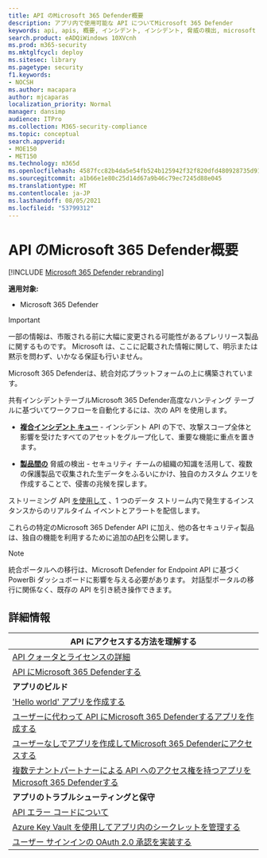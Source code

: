 ```yaml
---
title: API のMicrosoft 365 Defender概要
description: アプリ内で使用可能な API についてMicrosoft 365 Defender
keywords: api, apis, 概要, インシデント, インシデント, 脅威の検出, microsoft 365 defender
search.product: eADQiWindows 10XVcnh
ms.prod: m365-security
ms.mktglfcycl: deploy
ms.sitesec: library
ms.pagetype: security
f1.keywords:
- NOCSH
ms.author: macapara
author: mjcaparas
localization_priority: Normal
manager: dansimp
audience: ITPro
ms.collection: M365-security-compliance
ms.topic: conceptual
search.appverid:
- MOE150
- MET150
ms.technology: m365d
ms.openlocfilehash: 4587fcc82b4da5e54fb524b125942f32f820dfd480928735d91704687aff6029
ms.sourcegitcommit: a1b66e1e80c25d14d67a9b46c79ec7245d88e045
ms.translationtype: MT
ms.contentlocale: ja-JP
ms.lasthandoff: 08/05/2021
ms.locfileid: "53799312"
---
```

# <a name="overview-of-microsoft-365-defender-apis"></a>API のMicrosoft 365 Defender概要

[!INCLUDE [Microsoft 365 Defender rebranding](../includes/microsoft-defender.md)]

**適用対象:**

- Microsoft 365 Defender

> [!IMPORTANT]
> 一部の情報は、市販される前に大幅に変更される可能性があるプレリリース製品に関するものです。 Microsoft は、ここに記載された情報に関して、明示または黙示を問わず、いかなる保証も行いません。

Microsoft 365 Defenderは、統合対応プラットフォームの上に構築されています。

共有インシデントテーブルMicrosoft 365 Defender高度なハンティング テーブルに基づいてワークフローを自動化するには、次の API を使用します。

- **[複合インシデント キュー](api-incident.md)** - インシデント API の下で、攻撃スコープ全体と影響を受けたすべてのアセットをグループ化して、重要な機能に重点を置きます。

- **[製品間の](api-advanced-hunting.md)** 脅威の検出 - セキュリティ チームの組織の知識を活用して、複数の保護製品で収集された生データをふるいにかけ、独自のカスタム クエリを作成することで、侵害の兆候を探します。

ストリーミング API [を使用して](../defender-endpoint/raw-data-export.md) 、1 つのデータ ストリーム内で発生するインスタンスからのリアルタイム イベントとアラートを配信します。

これらの特定のMicrosoft 365 Defender API に加え、他の各セキュリティ製品は、独自の機能を利用するために追加の[API](api-articles.md)を公開します。

> [!NOTE]
> 統合ポータルへの移行は、Microsoft Defender for Endpoint API に基づく PowerBi ダッシュボードに影響を与える必要があります。 対話型ポータルの移行に関係なく、既存の API を引き続き操作できます。

## <a name="learn-more"></a>詳細情報

| **API にアクセスする方法を理解する** |
|-|
| [API クォータとライセンスの詳細](api-terms.md) |
| [API にMicrosoft 365 Defenderする](api-access.md) |
| **アプリのビルド** |
| ['Hello world' アプリを作成する](api-hello-world.md) |
| [ユーザーに代わって API にMicrosoft 365 Defenderするアプリを作成する](api-create-app-user-context.md) |
| [ユーザーなしでアプリを作成してMicrosoft 365 Defenderにアクセスする](api-create-app-web.md) |
| [複数テナントパートナーによる API へのアクセス権を持つアプリをMicrosoft 365 Defenderする](api-partner-access.md) |
| **アプリのトラブルシューティングと保守** |
| [API エラー コードについて](api-error-codes.md) |
| [Azure Key Vault を使用してアプリ内のシークレットを管理する](/learn/modules/manage-secrets-with-azure-key-vault/) |
| [ユーザー サインインの OAuth 2.0 承認を実装する](/azure/active-directory/develop/active-directory-v2-protocols-oauth-code) |